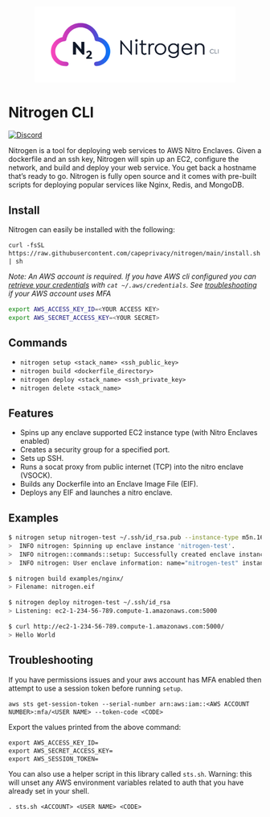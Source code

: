 <div align="center">
  <img src="./media/nitrogen-logo.svg" alt="Nitrogen logo" width="400">
</div>

# Nitrogen CLI

[![Discord](https://img.shields.io/discord/1027271440061435975.svg?logo=discord)](https://discord.gg/S8WMGUg8ab)

Nitrogen is a tool for deploying web services to AWS Nitro Enclaves. Given a dockerfile and an ssh key, Nitrogen will spin up an EC2, configure the network, and build and deploy your web service. You get back a hostname that’s ready to go. Nitrogen is fully open source and it comes with pre-built scripts for deploying popular services like Nginx, Redis, and MongoDB.

## Install

Nitrogen can easily be installed with the following:

```
curl -fsSL https://raw.githubusercontent.com/capeprivacy/nitrogen/main/install.sh | sh
```

_Note: An AWS account is required. If you have AWS cli configured you can [retrieve your credentials](https://docs.aws.amazon.com/cli/latest/userguide/cli-configure-files.html#cli-configure-files-where) with `cat ~/.aws/credentials`. See [troubleshooting](https://github.com/capeprivacy/nitrogen#troubleshooting) if your AWS account uses MFA_

```bash
export AWS_ACCESS_KEY_ID=<YOUR ACCESS KEY>
export AWS_SECRET_ACCESS_KEY=<YOUR SECRET>
```

## Commands

- `nitrogen setup <stack_name> <ssh_public_key>`
- `nitrogen build <dockerfile_directory>`
- `nitrogen deploy <stack_name> <ssh_private_key>`
- `nitrogen delete <stack_name>`

## Features

- Spins up any enclave supported EC2 instance type (with Nitro Enclaves enabled)
- Creates a security group for a specified port.
- Sets up SSH.
- Runs a socat proxy from public internet (TCP) into the nitro enclave (VSOCK).
- Builds any Dockerfile into an Enclave Image File (EIF).
- Deploys any EIF and launches a nitro enclave.

## Examples

```sh
$ nitrogen setup nitrogen-test ~/.ssh/id_rsa.pub --instance-type m5n.16xlarge
>  INFO nitrogen: Spinning up enclave instance 'nitrogen-test'.
>  INFO nitrogen::commands::setup: Successfully created enclave instance. stack_id="arn:aws:cloudformation:us-east-1:657861442343:stack/nitrogen-test/c93c7c80-5581-11ed-8a2b-0e2f3ffeccf1"
>  INFO nitrogen: User enclave information: name="nitrogen-test" instance_id="i-07daa284594ff02bc" public_ip="44.197.181.14" availability_zone="us-east-1b" public_dns="ec2-44-197-181-14.compute-1.amazonaws.com"
```

```sh
$ nitrogen build examples/nginx/
> Filename: nitrogen.eif
```

```sh
$ nitrogen deploy nitrogen-test ~/.ssh/id_rsa
> Listening: ec2-1-234-56-789.compute-1.amazonaws.com:5000
```

```sh
$ curl http://ec2-1-234-56-789.compute-1.amazonaws.com:5000/
> Hello World
```

## Troubleshooting

If you have permissions issues and your aws account has MFA enabled then attempt to use a session token before running `setup`.

```
aws sts get-session-token --serial-number arn:aws:iam::<AWS ACCOUNT NUMBER>:mfa/<USER NAME> --token-code <CODE>
```

Export the values printed from the above command:

```
export AWS_ACCESS_KEY_ID=
export AWS_SECRET_ACCESS_KEY=
export AWS_SESSION_TOKEN=
```

You can also use a helper script in this library called `sts.sh`. Warning: this will unset any AWS environment variables related to auth
that you have already set in your shell.

```
. sts.sh <ACCOUNT> <USER NAME> <CODE>
```
